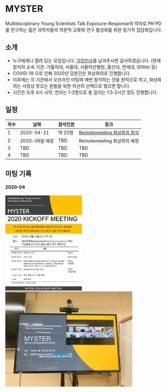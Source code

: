 # MYSTER

Multidisciplinary Young Scientists Talk Exposure-Response의 약자로 PK-PD를 연구하는 젊은 과학자들의 학문적 교류와 연구 활성화를 위한 정기적 집담회입니다. 

## 소개


- 누구에게나 열려 있는 모임입니다. [가입인사](https://github.com/pipetcpt/myster/issues/1)를 남겨주시면 감사하겠습니다. (현재 참석자 소속 기관: 가톨릭대, 서울대, 서울아산병원, 울산대, 연세대, Qfitter 등)
- COVID-19 으로 인해 2020년 당분간은 화상회의로 진행합니다.
- 이후에는 각 기관에서 오프라인 미팅에 매번 참석하는 것을 원칙으로 하고, 화상회의는 사정상 못오는 분들을 위한 차선의 선택으로 했으면 합니다. 
- 시간은 오후 4시 시작, 연자는 1-2명으로 총 길이는 1.5-2시간 정도 진행합니다.

## 일정

|차수|날짜|참석인원|링크|
|---|---|---|---|
|1|2020-04-21|약 20명| [Remotemeeting 화상회의 참석](https://www.remotemeeting.com/reservation/share/2c908ad6715f883301719a6bdb2a6689) |
|2|2020-06말 예정|TBD|Remotemeeting 화상회의 예정|
|3|TBD|TBD|TBD|
|4|TBD|TBD|TBD|

## 미팅 기록

#### 2020-04

[<img src="./assets/myster-poster-2020-04.png" height="300"/>](./myster-poster-2020-04.png)
[<img src="./assets/myster-photo-2020-04.jpg" height="300"/>](./myster-photo-2020-04.jpg)

